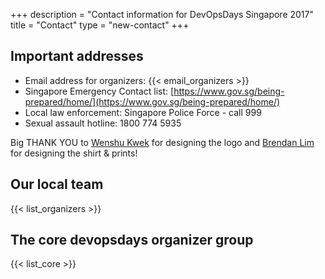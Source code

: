 +++
description = "Contact information for DevOpsDays Singapore 2017"
title = "Contact"
type = "new-contact"
+++
## Important addresses

* Email address for organizers: {{< email_organizers >}}
* Singapore Emergency Contact list: [https://www.gov.sg/being-prepared/home/](https://www.gov.sg/being-prepared/home/)
* Local law enforcement: Singapore Police Force - call 999
* Sexual assault hotline: 1800 774 5935

Big THANK YOU to [Wenshu Kwek](https://twitter.com/wenshukwek) for designing the logo and [Brendan Lim](https://www.instagram.com/brendanbernerd/) for designing the shirt & prints!

## Our local team

{{< list_organizers >}}

## The core devopsdays organizer group

{{< list_core >}}